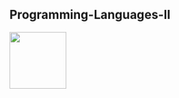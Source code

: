 ## Programming-Languages-II   
<img src="https://media.giphy.com/media/aN9GqoR7OD3nq/giphy.gif" align="rigt" width="100" height="100"> 

